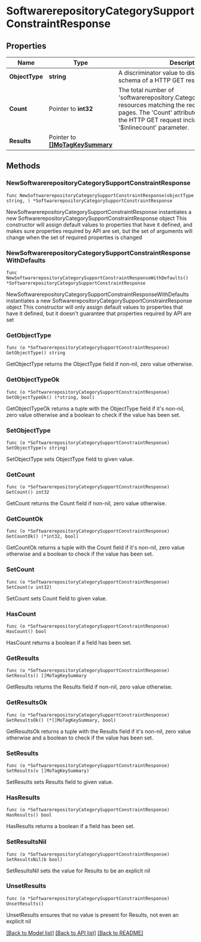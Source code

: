 # SoftwarerepositoryCategorySupportConstraintResponse

## Properties

Name | Type | Description | Notes
------------ | ------------- | ------------- | -------------
**ObjectType** | **string** | A discriminator value to disambiguate the schema of a HTTP GET response body. | 
**Count** | Pointer to **int32** | The total number of &#39;softwarerepository.CategorySupportConstraint&#39; resources matching the request, accross all pages. The &#39;Count&#39; attribute is included when the HTTP GET request includes the &#39;$inlinecount&#39; parameter. | [optional] 
**Results** | Pointer to [**[]MoTagKeySummary**](MoTagKeySummary.md) |  | [optional] 

## Methods

### NewSoftwarerepositoryCategorySupportConstraintResponse

`func NewSoftwarerepositoryCategorySupportConstraintResponse(objectType string, ) *SoftwarerepositoryCategorySupportConstraintResponse`

NewSoftwarerepositoryCategorySupportConstraintResponse instantiates a new SoftwarerepositoryCategorySupportConstraintResponse object
This constructor will assign default values to properties that have it defined,
and makes sure properties required by API are set, but the set of arguments
will change when the set of required properties is changed

### NewSoftwarerepositoryCategorySupportConstraintResponseWithDefaults

`func NewSoftwarerepositoryCategorySupportConstraintResponseWithDefaults() *SoftwarerepositoryCategorySupportConstraintResponse`

NewSoftwarerepositoryCategorySupportConstraintResponseWithDefaults instantiates a new SoftwarerepositoryCategorySupportConstraintResponse object
This constructor will only assign default values to properties that have it defined,
but it doesn't guarantee that properties required by API are set

### GetObjectType

`func (o *SoftwarerepositoryCategorySupportConstraintResponse) GetObjectType() string`

GetObjectType returns the ObjectType field if non-nil, zero value otherwise.

### GetObjectTypeOk

`func (o *SoftwarerepositoryCategorySupportConstraintResponse) GetObjectTypeOk() (*string, bool)`

GetObjectTypeOk returns a tuple with the ObjectType field if it's non-nil, zero value otherwise
and a boolean to check if the value has been set.

### SetObjectType

`func (o *SoftwarerepositoryCategorySupportConstraintResponse) SetObjectType(v string)`

SetObjectType sets ObjectType field to given value.


### GetCount

`func (o *SoftwarerepositoryCategorySupportConstraintResponse) GetCount() int32`

GetCount returns the Count field if non-nil, zero value otherwise.

### GetCountOk

`func (o *SoftwarerepositoryCategorySupportConstraintResponse) GetCountOk() (*int32, bool)`

GetCountOk returns a tuple with the Count field if it's non-nil, zero value otherwise
and a boolean to check if the value has been set.

### SetCount

`func (o *SoftwarerepositoryCategorySupportConstraintResponse) SetCount(v int32)`

SetCount sets Count field to given value.

### HasCount

`func (o *SoftwarerepositoryCategorySupportConstraintResponse) HasCount() bool`

HasCount returns a boolean if a field has been set.

### GetResults

`func (o *SoftwarerepositoryCategorySupportConstraintResponse) GetResults() []MoTagKeySummary`

GetResults returns the Results field if non-nil, zero value otherwise.

### GetResultsOk

`func (o *SoftwarerepositoryCategorySupportConstraintResponse) GetResultsOk() (*[]MoTagKeySummary, bool)`

GetResultsOk returns a tuple with the Results field if it's non-nil, zero value otherwise
and a boolean to check if the value has been set.

### SetResults

`func (o *SoftwarerepositoryCategorySupportConstraintResponse) SetResults(v []MoTagKeySummary)`

SetResults sets Results field to given value.

### HasResults

`func (o *SoftwarerepositoryCategorySupportConstraintResponse) HasResults() bool`

HasResults returns a boolean if a field has been set.

### SetResultsNil

`func (o *SoftwarerepositoryCategorySupportConstraintResponse) SetResultsNil(b bool)`

 SetResultsNil sets the value for Results to be an explicit nil

### UnsetResults
`func (o *SoftwarerepositoryCategorySupportConstraintResponse) UnsetResults()`

UnsetResults ensures that no value is present for Results, not even an explicit nil

[[Back to Model list]](../README.md#documentation-for-models) [[Back to API list]](../README.md#documentation-for-api-endpoints) [[Back to README]](../README.md)



